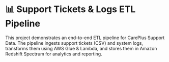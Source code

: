 # 📊 Support Tickets & Logs ETL Pipeline
This project demonstrates an end-to-end ETL pipeline for CarePlus Support Data. The pipeline ingests support tickets (CSV) and system logs, transforms them using AWS Glue & Lambda, and stores them in Amazon Redshift Spectrum for analytics and reporting.
